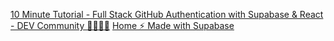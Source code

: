[10 Minute Tutorial - Full Stack GitHub Authentication with Supabase & React - DEV Community 👩‍💻👨‍💻](https://dev.to/dabit3/10-minute-tutorial-full-stack-github-authentication-with-supabase-react-3c6b)
[Home ⚡ Made with Supabase](https://www.madewithsupabase.com/)